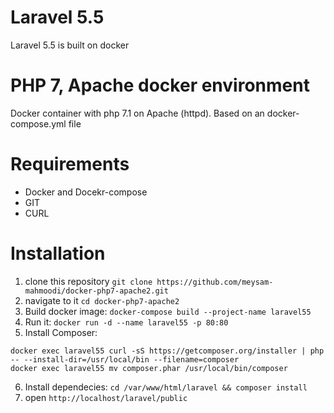 # Laravel 5.5
Laravel 5.5 is built on docker

# PHP 7, Apache docker environment
Docker container with php 7.1 on Apache (httpd). Based on an docker-compose.yml file

# Requirements
- Docker and Docekr-compose
- GIT
- CURL

# Installation
1. clone this repository `git clone https://github.com/meysam-mahmoodi/docker-php7-apache2.git`
2. navigate to it `cd docker-php7-apache2`
3. Build docker image: `docker-compose build --project-name laravel55`
4. Run it: `docker run -d --name laravel55 -p 80:80`
5. Install Composer: 
```
docker exec laravel55 curl -sS https://getcomposer.org/installer | php -- --install-dir=/usr/local/bin --filename=composer
docker exec laravel55 mv composer.phar /usr/local/bin/composer
```
6. Install dependecies: `cd /var/www/html/laravel && composer install `
6. open `http://localhost/laravel/public`

